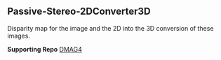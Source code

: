 ## Passive-Stereo-2DConverter3D

Disparity map for the image and the 2D into the 3D conversion of these images. 


**Supporting Repo**
[DMAG4](https://github.com/ugocapeto/dmag4)
